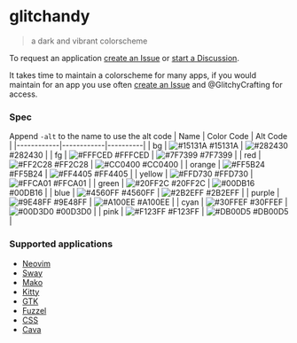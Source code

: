 # glitchandy
> a dark and vibrant colorscheme

To request an application [create an Issue](https://github.com/glitchcandy/.github/issues/new) or [start a Discussion](https://github.com/orgs/glitchcandy/discussions/new?category=app-recomendations).

It takes time to maintain a colorscheme for many apps, if you would maintain for an app you use often [create an Issue](https://github.com/glitchcandy/.github/issues/new) and @GlitchyCrafting for access.

### Spec
Append `-alt` to the name to use the alt code
| Name       | Color Code | Alt Code |
|------------|------------|----------|
| bg         | ![#15131A](https://img.shields.io/static/v1?label=&message=%20&color=15131A) #15131A | ![#282430](https://img.shields.io/static/v1?label=&message=%20&color=282430) #282430 |
| fg         | ![#FFFCED](https://img.shields.io/static/v1?label=&message=%20&color=FFFCED) #FFFCED | ![#7F7399](https://img.shields.io/static/v1?label=&message=%20&color=7F7399) #7F7399 |
| red        | ![#FF2C28](https://img.shields.io/static/v1?label=&message=%20&color=FF2C28) #FF2C28 | ![#CC0400](https://img.shields.io/static/v1?label=&message=%20&color=CC0400) #CC0400 |
| orange     | ![#FF5B24](https://img.shields.io/static/v1?label=&message=%20&color=FF5B24) #FF5B24 | ![#FF4405](https://img.shields.io/static/v1?label=&message=%20&color=FF4405) #FF4405 |
| yellow     | ![#FFD730](https://img.shields.io/static/v1?label=&message=%20&color=FFD730) #FFD730 | ![#FFCA01](https://img.shields.io/static/v1?label=&message=%20&color=FFCA01) #FFCA01 |
| green      | ![#20FF2C](https://img.shields.io/static/v1?label=&message=%20&color=20FF2C) #20FF2C | ![#00DB16](https://img.shields.io/static/v1?label=&message=%20&color=00DB16) #00DB16 |
| blue       | ![#4560FF](https://img.shields.io/static/v1?label=&message=%20&color=4560FF) #4560FF | ![#2B2EFF](https://img.shields.io/static/v1?label=&message=%20&color=2B2EFF) #2B2EFF |
| purple     | ![#9E48FF](https://img.shields.io/static/v1?label=&message=%20&color=9E48FF) #9E48FF | ![#A100EE](https://img.shields.io/static/v1?label=&message=%20&color=A100EE) #A100EE |
| cyan       | ![#30FFEF](https://img.shields.io/static/v1?label=&message=%20&color=30FFEF) #30FFEF | ![#00D3D0](https://img.shields.io/static/v1?label=&message=%20&color=00D3D0) #00D3D0 |
| pink       | ![#F123FF](https://img.shields.io/static/v1?label=&message=%20&color=F123FF) #F123FF | ![#DB00D5](https://img.shields.io/static/v1?label=&message=%20&color=DB00D5) #DB00D5 |

### Supported applications
- [Neovim](https://github.com/glitchcandy/glitchcandy-nvim)
- [Sway](https://github.com/glitchcandy/glitchcandy-sway)
- [Mako](https://github.com/glitchcandy/glitchcandy-mako)
- [Kitty](https://github.com/glitchcandy/glitchcandy-kitty)
- [GTK](https://github.com/glitchcandy/glitchcandy-gtk)
- [Fuzzel](https://github.com/glitchcandy/glitchcandy-fuzzel)
- [CSS](https://github.com/glitchcandy/glitchcandy-css)
- [Cava](https://github.com/glitchcandy/glitchcandy-cava)

